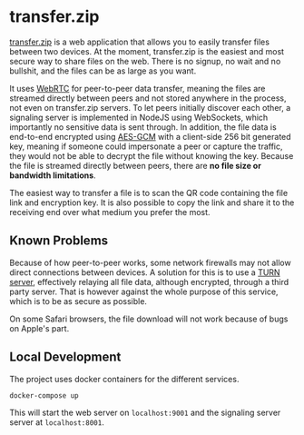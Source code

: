 # transfer.zip
[transfer.zip](https://transfer.zip/) is a web application that allows you to easily transfer files between two devices. At the moment, transfer.zip is the easiest and most secure way to share files on the web.  There is no signup, no wait and no bullshit, and the files can be as large as you want. 

It uses [WebRTC](http://www.webrtc.org/) for peer-to-peer data transfer, meaning the files are streamed directly between peers and not stored anywhere in the process, not even on transfer.zip servers. To let peers initially discover each other, a signaling server is implemented in NodeJS using WebSockets, which importantly no sensitive data is sent through. In addition, the file data is end-to-end encrypted using [AES-GCM](https://en.wikipedia.org/wiki/Galois/Counter_Mode) with a client-side 256 bit generated key, meaning if someone could impersonate a peer or capture the traffic, they would not be able to decrypt the file without knowing the key. Because the file is streamed directly between peers, there are **no file size or bandwidth limitations**. 

The easiest way to transfer a file is to scan the QR code containing the file link and encryption key. It is also possible to copy the link and share it to the receiving end over what medium you prefer the most. 

## Known Problems

Because of how peer-to-peer works, some network firewalls may not allow direct connections between devices. A solution for this is to use a [TURN server](https://webrtc.org/getting-started/turn-server), effectively relaying all file data, although encrypted, through a third party server. That is however against the whole purpose of this service, which is to be as secure as possible.

On some Safari browsers, the file download will not work because of bugs on Apple's part.

## Local Development

The project uses docker containers for the different services.
```
docker-compose up
```
This will start the web server on `localhost:9001` and the signaling server server at `localhost:8001`.
